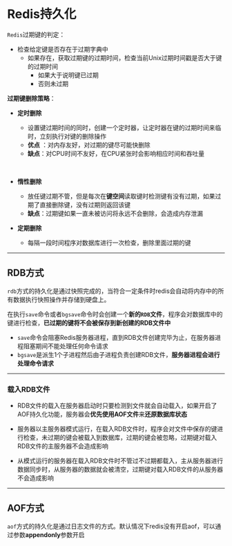 































































































# Redis持久化



`Redis`过期键的判定：

+ 检查给定键是否存在于过期字典中
  + 如果存在，获取过期键的过期时间，检查当前Unix过期时间戳是否大于键的过期时间
    + 如果大于说明键已过期
    + 否则未过期



**过期键删除策略**：

+ **定时删除**

  + 设置键过期时间的同时，创建一个定时器，让定时器在键的过期时间来临时，立刻执行对键的删除操作
  + **优点** ：对内存友好，对过期的键尽可能快删除
  + **缺点**：对CPU时间不友好，在CPU紧张时会影响相应时间和吞吐量

  ​

+ **惰性删除**

  + 放任键过期不管，但是每次在**键空间**读取键时检测键有没有过期，如果过期了直接删除键，没有过期则返回该键
  + **缺点**：过期键如果一直未被访问将永远不会删除，会造成内存泄漏



+ **定期删除**
  + 每隔一段时间程序对数据库进行一次检查，删除里面过期的键

----

## RDB方式

`rdb`方式的持久化是通过快照完成的，当符合一定条件时redis会自动将内存中的所有数据执行快照操作并存储到硬盘上。



在执行`save`命令或者`bgsave`命令时会创建一个**新的`RDB`文件**，程序会对数据库中的键进行检查，**已过期的键将不会被保存到新创建的RDB文件中** 

+ `save`命令会阻塞Redis服务器进程，直到RDB文件创建完毕为止，在服务器进程阻塞期间不能处理任何命令请求
+ `bgsave`是派生1个子进程然后由子进程负责创建RDB文件，**服务器进程会进行处理命令请求**





-----

### 载入RDB文件

+ RDB文件的载入在服务器启动时只要检测到文件就会自动载入，如果开启了AOF持久化功能，服务器会**优先使用AOF文件**来**还原数据库状态**


+ 服务器以主服务器模式运行，在载入RDB文件时，程序会对文件中保存的键进行检查，未过期的键会被载入到数据库，过期的键会被忽略，过期键对载入RDB文件的主服务器不会造成影响
+ 从模式运行的服务器在载入RDB文件时不管过不过期都载入，主从服务器进行数据同步时，从服务器的数据就会被清空，过期键对载入RDB文件的从服务器不会造成影响








----

## **AOF**方式

`aof`方式的持久化是通过日志文件的方式。默认情况下redis没有开启aof，可以通过参数**appendonly**参数开启






